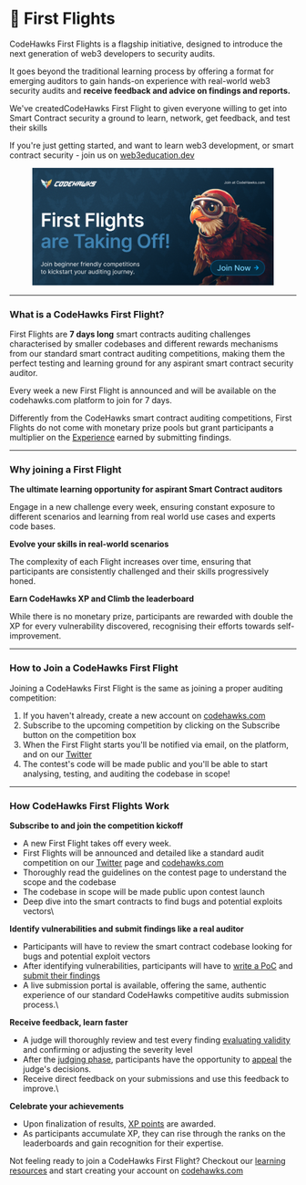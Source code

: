 # 🦅 First Flights

CodeHawks First Flights is a flagship initiative, designed to introduce the next generation of web3 developers to security audits.

It goes beyond the traditional learning process by offering a format for emerging auditors to gain hands-on experience with real-world web3 security audits and **receive feedback and advice on findings and reports.**

We've createdCodeHawks First Flight to given everyone willing to get into Smart Contract security a ground to learn, network, get feedback, and test their skills

If you're just getting started, and want to learn web3 development, or smart contract security - join us on [web3education.dev](https://web3education.dev/)

<figure><img src=".gitbook/assets/First Flights (1).png" alt=""><figcaption></figcaption></figure>

***

### What is a CodeHawks First Flight?

First Flights are **7 days long** smart contracts auditing challenges characterised by smaller codebases and different rewards mechanisms from our standard smart contract auditing competitions, making them the perfect testing and learning ground for any aspirant smart contract security auditor.

Every week a new First Flight is announced and will be available on the codehawks.com platform to join for 7 days.

Differently from the CodeHawks smart contract auditing competitions, First Flights do not come with monetary prize pools but grant participants a multiplier on the [Experience](hawks-auditors/how-does-xp-work.md) earned by submitting findings.&#x20;

***

### Why joining a First Flight

**The ultimate learning opportunity for aspirant Smart Contract auditors**

Engage in a new challenge every week, ensuring constant exposure to different scenarios and learning from real world use cases and experts code bases.

**Evolve your skills in real-world scenarios**&#x20;

The complexity of each Flight increases over time, ensuring that participants are consistently challenged and their skills progressively honed.

**Earn CodeHawks XP and Climb the leaderboard**

While there is no monetary prize, participants are rewarded with double the XP for every vulnerability discovered, recognising their efforts towards self-improvement.

***

### How to Join a CodeHawks First Flight

Joining a CodeHawks First Flight is the same as joining a proper auditing competition:

1. If you haven't already, create a new account on [codehawks.com](https://codehawks.com)
2. Subscribe to the upcoming competition by clicking on the Subscribe button on the competition box
3. When the First Flight starts you'll be notified via email, on the platform, and on our [Twitter](https://twitter.com/codehawks)
4. The contest's code will be made public and you'll be able to start analysing, testing, and auditing the codebase in scope!

***

### How CodeHawks First Flights Work

**Subscribe to and join the competition kickoff**

* A new First Flight takes off every week.
* First Flights will be announced and detailed like a standard audit competition on our [Twitter](https://twitter.com/codehawks) page and [codehawks.com](https://codehawks.com)
* Thoroughly read the guidelines on the contest page to understand the scope and the codebase
* The codebase in scope will be made public upon contest launch&#x20;
* Deep dive into the smart contracts to find bugs and potential exploits vectors\


**Identify vulnerabilities and submit findings like a real auditor**

* Participants will have to review the smart contract codebase looking for bugs and potential exploit vectors
* After identifying vulnerabilities, participants will have to [write a PoC](hawks-auditors/how-to-create-and-submit-a-poc.md) and  [submit their findings](hawks-auditors/how-to-write-and-submit-a-finding.md)
* A live submission portal is available, offering the same, authentic experience of our standard CodeHawks competitive audits submission process.\


**Receive feedback, learn faster**

* A judge will thoroughly review and test every finding [evaluating validity](hawks-auditors/how-to-determine-a-finding-validity.md) and confirming or adjusting the severity level
* After the [judging phase](judging/the-judging-process.md), participants have the opportunity to [appeal](judging/appeals.md) the judge's decisions.
* Receive direct feedback on your submissions and use this feedback to improve.\


**Celebrate your achievements**

* Upon finalization of results, [XP points](hawks-auditors/how-does-xp-work.md) are awarded.
* As participants accumulate XP, they can rise through the ranks on the leaderboards and gain recognition for their expertise.

Not feeling ready to join a CodeHawks First Flight? Checkout our [learning resources](learning-and-resources.md) and start creating your account on [codehawks.com](https://codehawks.com)
